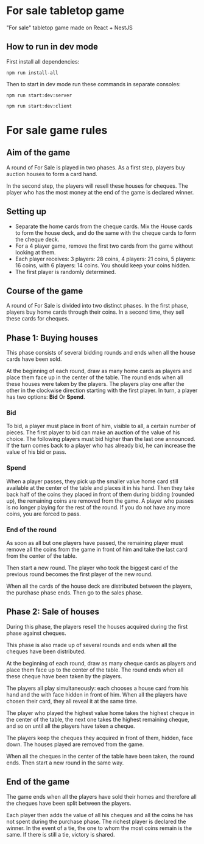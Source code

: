 # For sale tabletop game
"For sale" tabletop game made on React + NestJS

## How to run in dev mode

First install all dependencies:
```
npm run install-all
```

Then to start in dev mode run these commands in separate consoles:
```
npm run start:dev:server
```
```
npm run start:dev:client
```

# For sale game rules
## Aim of the game
A round of For Sale is played in two
phases. As a first step, players buy
auction houses to form a card hand.

In the second step, the players will
resell these houses for cheques.
The player who has the most money
at the end of the game is declared
winner.

## Setting up

- Separate the home cards from the
cheque cards. Mix the House cards
to form the house deck, and do the
same with the cheque cards to form
the cheque deck.
- For a 4 player game, remove the
first two cards from the game
without looking at them.
- Each player receives: 3 players: 28
coins, 4 players: 21 coins, 5 players:
16 coins, with 6 players: 14 coins.
You should keep your coins hidden.
- The first player is randomly
determined.

## Course of the game

A round of For Sale is divided into two
distinct phases. In the first phase,
players buy home cards through their
coins. In a second time, they sell
these cards for cheques.

## Phase 1: Buying houses

This phase consists of several bidding
rounds and ends when all the house
cards have been sold.

At the beginning of each round, draw
as many home cards as players and
place them face up in the center of
the table. The round ends when all
these houses were taken by the
players. The players play one after
the other in the clockwise direction
starting with the first player. In turn,
a player has two options:
**Bid** Or **Spend**.

### Bid 

To bid, a player must place in front of
him, visible to all, a certain number of
pieces. The first player to bid can make
an auction of the value of his choice.
The following players must bid higher
than the last one announced.
If the turn comes back to a player who
has already bid, he can increase the
value of his bid or pass.

### Spend

When a player passes, they pick up the
smaller value home card still available
at the center of the table and places it
in his hand. Then they take back half of
the coins they placed in front of them
during bidding (rounded up), the
remaining coins are removed from the
game. A player who passes is no longer
playing for the rest of the round. If you
do not have any more coins, you are
forced to pass.

### End of the round

As soon as all but one players have
passed, the remaining player must
remove all the coins from the game in
front of him and take the last card from
the center of the table.

Then start a new round. The player who
took the biggest card of the previous
round becomes the first player of the
new round.

When all the cards of the house deck
are distributed between the players,
the purchase phase ends. Then go to
the sales phase.

## Phase 2: Sale of houses

During this phase, the players resell the
houses acquired during the first phase
against cheques.

This phase is also made up of several
rounds and ends when all the cheques
have been distributed.

At the beginning of each round, draw as
many cheque cards as players and place
them face up to the center of the
table. The round ends when all these
cheque have been taken by the
players.

The players all play simultaneously:
each chooses a house card from his
hand and the with face hidden in
front of him. When all the players
have chosen their card, they all reveal
it at the same time.

The player who played the highest
value home takes the highest cheque
in the center of the table, the next
one takes the highest remaining
cheque, and so on until all the players
have taken a cheque.

The players keep the cheques they
acquired in front of them, hidden,
face down. The houses played are
removed from the game.

When all the cheques in the center of
the table have been taken, the round
ends. Then start a new round in the
same way.

## End of the game

The game ends when all the players
have sold their homes and therefore
all the cheques have been split
between the players.

Each player then adds the value of all
his cheques and all the coins he has
not spent during the purchase phase.
The richest player is declared the
winner. In the event of a tie, the one
to whom the most coins remain is the
same. If there is still a tie, victory is
shared.
